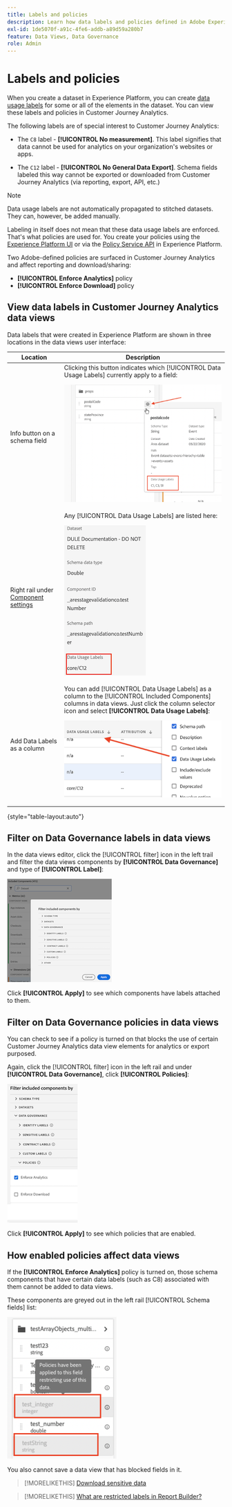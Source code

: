 ```yaml
---
title: Labels and policies
description: Learn how data labels and policies defined in Adobe Experience Platform affect data views and reporting in Customer Journey Analytics.
exl-id: 1de5070f-a91c-4fe6-addb-a89d59a280b7
feature: Data Views, Data Governance
role: Admin
---
```

# Labels and policies

When you create a dataset in Experience Platform, you can create [data usage labels](https://experienceleague.adobe.com/docs/experience-platform/data-governance/labels/reference.html) for some or all of the elements in the dataset. You can view these labels and policies in Customer Journey Analytics. 

The following labels are of special interest to Customer Journey Analytics:

* The `C8` label - **[!UICONTROL No measurement]**. This label signifies that data cannot be used for analytics on your organization's websites or apps.

* The `C12` label - **[!UICONTROL No General Data Export]**. Schema fields labeled this way cannot be exported or downloaded from Customer Journey Analytics (via reporting, export, API, etc.)

>[!NOTE]
>
>Data usage labels are not automatically propagated to stitched datasets. They can, however, be added manually.

Labeling in itself does not mean that these data usage labels are enforced. That's what policies are used for. You create your policies using the [Experience Platform UI](https://experienceleague.adobe.com/docs/experience-platform/data-governance/policies/user-guide.html) or via the [Policy Service API](https://experienceleague.adobe.com/docs/experience-platform/data-governance/api/overview.html) in Experience Platform.

Two Adobe-defined policies are surfaced in Customer Journey Analytics and affect reporting and download/sharing:

* **[!UICONTROL Enforce Analytics]** policy
* **[!UICONTROL Enforce Download]** policy

## View data labels in Customer Journey Analytics data views

Data labels that were created in Experience Platform are shown in three locations in the data views user interface:

| Location | Description |
| --- | --- |
| Info button on a schema field | Clicking this button indicates which [!UICONTROL Data Usage Labels] currently apply to a field:<p>![](assets/data-label-left.png) |
| Right rail under [Component settings](/help/data-views/component-settings/overview.md) | Any [!UICONTROL Data Usage Labels] are listed here:<p>![](assets/data-label-right.png) |
| Add Data Labels as a column | You can add [!UICONTROL Data Usage Labels] as a column to the [!UICONTROL Included Components] columns in data views. Just click the column selector icon and select **[!UICONTROL Data Usage Labels]**:<p>![](assets/data-label-column.png) |

{style="table-layout:auto"}

## Filter on Data Governance labels in data views

In the data views editor, click the [!UICONTROL filter] icon in the left trail and filter the data views components by **[!UICONTROL Data Governance]** and type of **[!UICONTROL Label]**:

![](assets/filter-labels.png)

Click **[!UICONTROL Apply]** to see which components have labels attached to them.

## Filter on Data Governance policies in data views

You can check to see if a policy is turned on that blocks the use of certain Customer Journey Analytics data view elements for analytics or export purposed. 

Again, click the [!UICONTROL filter] icon in the left rail and under **[!UICONTROL Data Governance]**, click **[!UICONTROL Policies]**:

![Filter included components by list showing Enforce Analytics selected](assets/filter-policies.png)

Click **[!UICONTROL Apply]** to see which policies that are enabled.

## How enabled policies affect data views

If the **[!UICONTROL Enforce Analytics]** policy is turned on, those schema components that have certain data labels (such as C8) associated with them cannot be added to data views. 

These components are greyed out in the left rail [!UICONTROL Schema fields] list:

![Greyed out components and the Policies message indicating policies have been applied to this field restricting use of the data](assets/component-greyed.png)

You also cannot save a data view that has blocked fields in it.

>[!MORELIKETHIS]
>[Download sensitive data](/help/analysis-workspace/export/download-send.md)

>[!MORELIKETHIS]
>[What are restricted labels in Report Builder?](https://experienceleague.adobe.com/docs/analytics-platform/using/cja-reportbuilder/restricted-labels.html)


